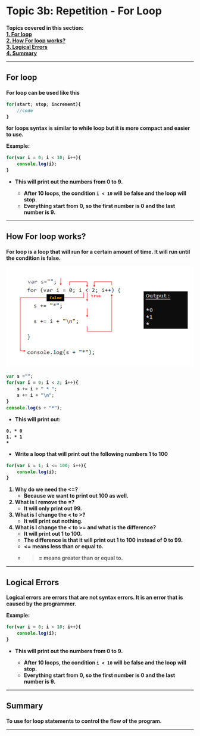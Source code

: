 # Topic 3b: Repetition - For Loop
<h4>

Topics covered in this section: <br>
[1. For loop](#1) <br>
[2. How For loop works?](#2) <br>
[3. Logical Errors](#3) <br>
[4. Summary](#4) <br>

----------------------------------
<h2 id="1"> 
For loop
<h4>

For loop can be used like this 
``` Javascript
for(start; stop; increment){
    //code
}
```
for loops syntax is similar to while loop but it is more compact and easier to use.

Example:
``` Javascript
for(var i = 0; i < 10; i++){
    console.log(i);
}
```
- This will print out the numbers from 0 to 9.

    - After 10 loops, the condition ```i < 10``` will be false and the loop will stop.
    - Everything start from 0, so the first number is 0 and the last number is 9.


----------------------------------

<h2 id="2">
How For loop works?
<h4>

For loop is a loop that will run for a certain amount of time. It will run until the condition is false.

![Alt text](Images/11.png)


``` Javascript
var s ="";
for(var i = 0; i < 2; i++){
    s += i + " * ";
    s += i + "\n";
}
console.log(s + "*");
```
- This will print out:
```
0. * 0
1. * 1
*
```

- Write a loop that will print out the following numbers 1 to 100
``` Javascript
for(var i = 1; i <= 100; i++){
    console.log(i);
}
```
1. Why do we need the <=?
   - Because we want to print out 100 as well.
2. What is I remove the =?
   - It will only print out 99.
3. What is I change the < to >?
   - It will print out nothing.
4. What is I change the < to >= and what is the difference?
   - It will print out 1 to 100.
   - The difference is that it will print out 1 to 100 instead of 0 to 99.
   - <= means less than or equal to.
   - >= means greater than or equal to.

----------------------------------

<h2 id="3">
Logical Errors
<h4>

Logical errors are errors that are not syntax errors. It is an error that is caused by the programmer.

Example:
``` Javascript
for(var i = 0; i < 10; i++){
    console.log(i);
}
```
- This will print out the numbers from 0 to 9.

    - After 10 loops, the condition ```i < 10``` will be false and the loop will stop.
    - Everything start from 0, so the first number is 0 and the last number is 9.


----------------------------------

<h2 id="4">
Summary 
<h4>
To use for loop statements to control the flow of the program.

----------------------------------


